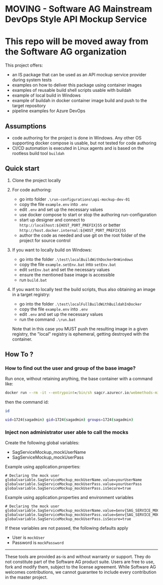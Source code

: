 # MOVING - Software AG Mainstream DevOps Style API Mockup Service

# This repo will be moved away from the Software AG organization

This project offers:

- an IS package that can be used as an API mockup service provider during system tests
- examples on how to deliver this package using container images
- examples of reusable build shell scripts usable with buildah
- example of local build in Windows
- example of buildah in docker container image build and push to the target repository
- pipeline examples for Azure DevOps

## Assumptions

- code authoring for the project is done in Windows. Any other OS supporting docker compose is usable, but not tested for code authoring
- CI/CD automation is executed in Linux agents and is based on the rootless build tool `buildah`

## Quick start

1. Clone the project locally
2. For code authoring:

    - go into folder `.\run-configurations\api-mockup-dev-01`
    - copy the file `example.env` into `.env`
    - edit `.env` and set up the necessary values
    - use docker compose to start or stop the authoring run-configuration
    - start up designer and connect to `http://localhost:${HOST_PORT_PREFIX}55` or better `http://host.docker.internal:${HOST_PORT_PREFIX}55`
    - author the code as needed and use git on the root folder of the project for source control

3. If you want to locally build on Windows:

    - go into the folder `.\test\localBuildWithDockerOnWindows`
    - copy the file `example.setEnv.bat` into `setEnv.bat`
    - edit `setEnv.bat` and set the necessary values
    - ensure the mentioned base image is accessible
    - run `build.bat`

4. If you want to locally test the build scripts, thus also obtaining an image in a target registry:

    - go into the folder `.\test\localFullBuildWithBuildahInDocker`
    - copy the file `example.env` into `.env`
    - edit `.env` and set up the necessary values
    - run the command `.\run.bat`

    Note that in this case you MUST push the resulting image in a given registry, the "local" registry is ephemeral, getting destroyed with the container.

## How To ?

### How to find out the user and group of the base image?

Run once, without retaining anything, the base container with a command like:

```bat
docker run --rm -it --entrypoint=/bin/sh sagcr.azurecr.io/webmethods-microservicesruntime:10.15
```

then the command id:

```sh
id

uid=1724(sagadmin) gid=1724(sagadmin) groups=1724(sagadmin)
```

### Inject non administrator user able to call the mocks

Create the following global variables:

- SagServiceMockup_mockUserName
- SagServiceMockup_mockUserPass

Example using application.properties:

```properties
# Declaring the mock user
globalvariable.SagServiceMockup_mockUserName.value=yourUserName
globalvariable.SagServiceMockup_mockUserPass.value=yourUserPass
globalvariable.SagServiceMockup_mockUserPass.isSecure=true
```

Example using application.properties and environment variables

```properties
# Declaring the mock user
globalvariable.SagServiceMockup_mockUserName.value=$env{SAG_SERVICE_MOCKUP_USER_NAME}
globalvariable.SagServiceMockup_mockUserPass.value=$env{SAG_SERVICE_MOCKUP_USER_PASS}
globalvariable.SagServiceMockup_mockUserPass.isSecure=true
```

If these variables are not passed, the following defaults apply

- User is `mockUser`
- Password is `mockPassword`


------------------------------

These tools are provided as-is and without warranty or support. They do not constitute part of the Software AG product suite. Users are free to use, fork and modify them, subject to the license agreement. While Software AG welcomes contributions, we cannot guarantee to include every contribution in the master project.
